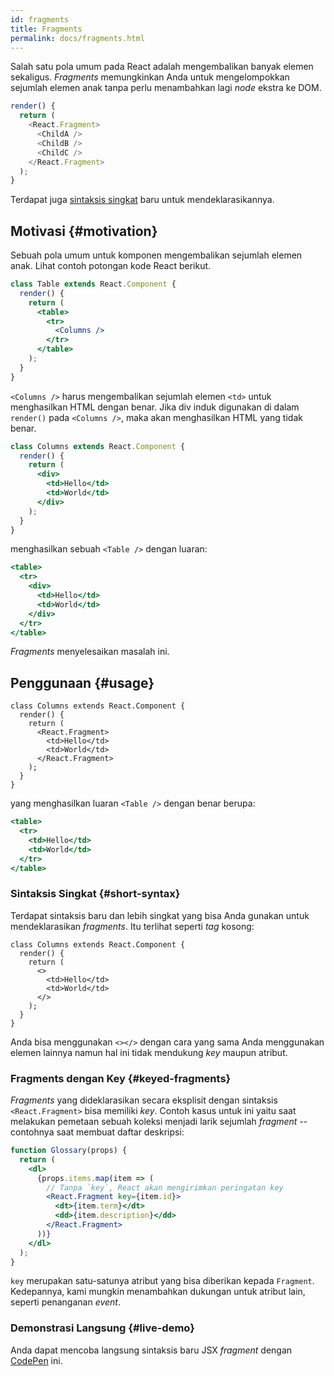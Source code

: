 ```yaml
---
id: fragments
title: Fragments
permalink: docs/fragments.html
---
```


Salah satu pola umum pada React adalah mengembalikan banyak elemen sekaligus. *Fragments* memungkinkan Anda untuk mengelompokkan sejumlah elemen anak tanpa perlu menambahkan lagi *node* ekstra ke DOM.

```js
render() {
  return (
    <React.Fragment>
      <ChildA />
      <ChildB />
      <ChildC />
    </React.Fragment>
  );
}
```

Terdapat juga [sintaksis singkat](#short-syntax) baru untuk mendeklarasikannya.

## Motivasi {#motivation}

Sebuah pola umum untuk komponen mengembalikan sejumlah elemen anak. Lihat contoh potongan kode React berikut.

```jsx
class Table extends React.Component {
  render() {
    return (
      <table>
        <tr>
          <Columns />
        </tr>
      </table>
    );
  }
}
```

`<Columns />` harus mengembalikan sejumlah elemen `<td>` untuk menghasilkan HTML dengan benar. Jika div induk digunakan di dalam `render()` pada `<Columns />`, maka akan menghasilkan HTML yang tidak benar.

```jsx
class Columns extends React.Component {
  render() {
    return (
      <div>
        <td>Hello</td>
        <td>World</td>
      </div>
    );
  }
}
```

menghasilkan sebuah `<Table />` dengan luaran:

```jsx
<table>
  <tr>
    <div>
      <td>Hello</td>
      <td>World</td>
    </div>
  </tr>
</table>
```

*Fragments* menyelesaikan masalah ini.

## Penggunaan {#usage}

```jsx{4,7}
class Columns extends React.Component {
  render() {
    return (
      <React.Fragment>
        <td>Hello</td>
        <td>World</td>
      </React.Fragment>
    );
  }
}
```

yang menghasilkan luaran `<Table />` dengan benar berupa:

```jsx
<table>
  <tr>
    <td>Hello</td>
    <td>World</td>
  </tr>
</table>
```

### Sintaksis Singkat {#short-syntax}

Terdapat sintaksis baru dan lebih singkat yang bisa Anda gunakan untuk mendeklarasikan *fragments*. Itu terlihat seperti *tag* kosong:

```jsx{4,7}
class Columns extends React.Component {
  render() {
    return (
      <>
        <td>Hello</td>
        <td>World</td>
      </>
    );
  }
}
```

Anda bisa menggunakan `<></>` dengan cara yang sama Anda menggunakan elemen lainnya namun hal ini tidak mendukung *key* maupun atribut.

### Fragments dengan Key {#keyed-fragments}

*Fragments* yang dideklarasikan secara eksplisit dengan sintaksis `<React.Fragment>` bisa memiliki *key*. Contoh kasus untuk ini yaitu saat melakukan pemetaan sebuah koleksi menjadi larik sejumlah *fragment* -- contohnya saat membuat daftar deskripsi:

```jsx
function Glossary(props) {
  return (
    <dl>
      {props.items.map(item => (
        // Tanpa `key`, React akan mengirimkan peringatan key
        <React.Fragment key={item.id}>
          <dt>{item.term}</dt>
          <dd>{item.description}</dd>
        </React.Fragment>
      ))}
    </dl>
  );
}
```

`key` merupakan satu-satunya atribut yang bisa diberikan kepada `Fragment`. Kedepannya, kami mungkin menambahkan dukungan untuk atribut lain, seperti penanganan *event*.

### Demonstrasi Langsung {#live-demo}

Anda dapat mencoba langsung sintaksis baru JSX *fragment* dengan [CodePen](https://codepen.io/reactjs/pen/VrEbjE?editors=1000) ini.
